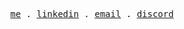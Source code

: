 <p align="center">
  <samp>
    <a href="https://nysuri.vercel.app/">me</a> .
    <a href="https://www.linkedin.com/in/ali-ozcan1/">linkedin</a> .
    <a href="mailto:a.ozcan98@hotmail.com?subject=Contact">email</a> .
    <a href="https://discord.com/users/185403461746032641">discord</a>
  </samp>
</p>
